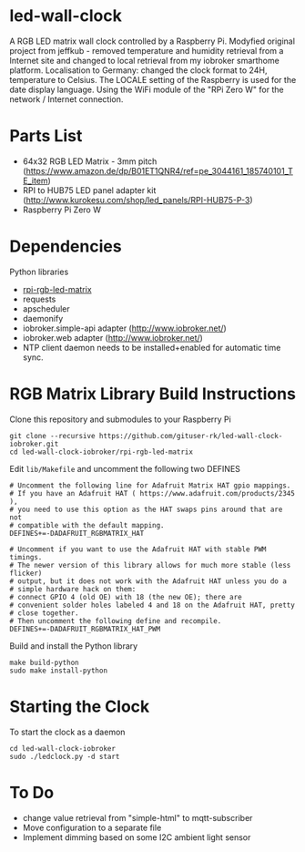 # led-wall-clock
A RGB LED matrix wall clock controlled by a Raspberry Pi.
Modyfied original project from jeffkub - removed temperature and humidity retrieval from a Internet site and changed to local retrieval from my iobroker smarthome platform. Localisation to Germany: changed the clock format to 24H, temperature to Celsius.
The LOCALE setting of the Raspberry is used for the date display language.
Using the WiFi module of the "RPi Zero W" for the network / Internet connection.


# Parts List
- 64x32 RGB LED Matrix - 3mm pitch (https://www.amazon.de/dp/B01ET1QNR4/ref=pe_3044161_185740101_TE_item)
- RPI to HUB75 LED panel adapter kit (http://www.kurokesu.com/shop/led_panels/RPI-HUB75-P-3)
- Raspberry Pi Zero W

# Dependencies
Python libraries
- [rpi-rgb-led-matrix](https://github.com/hzeller/rpi-rgb-led-matrix)
- requests
- apscheduler
- daemonify
- iobroker.simple-api adapter (http://www.iobroker.net/)
- iobroker.web adapter (http://www.iobroker.net/)
- NTP client daemon needs to be installed+enabled for automatic time sync.

# RGB Matrix Library Build Instructions
Clone this repository and submodules to your Raspberry Pi
```
git clone --recursive https://github.com/gituser-rk/led-wall-clock-iobroker.git
cd led-wall-clock-iobroker/rpi-rgb-led-matrix
```
Edit `lib/Makefile` and uncomment the following two DEFINES
```
# Uncomment the following line for Adafruit Matrix HAT gpio mappings.
# If you have an Adafruit HAT ( https://www.adafruit.com/products/2345 ),
# you need to use this option as the HAT swaps pins around that are not
# compatible with the default mapping.
DEFINES+=-DADAFRUIT_RGBMATRIX_HAT

# Uncomment if you want to use the Adafruit HAT with stable PWM timings.
# The newer version of this library allows for much more stable (less flicker)
# output, but it does not work with the Adafruit HAT unless you do a
# simple hardware hack on them:
# connect GPIO 4 (old OE) with 18 (the new OE); there are
# convenient solder holes labeled 4 and 18 on the Adafruit HAT, pretty
# close together.
# Then uncomment the following define and recompile.
DEFINES+=-DADAFRUIT_RGBMATRIX_HAT_PWM
```
Build and install the Python library
```
make build-python
sudo make install-python
```
# Starting the Clock
To start the clock as a daemon
```
cd led-wall-clock-iobroker
sudo ./ledclock.py -d start
```
# To Do
- change value retrieval from "simple-html" to mqtt-subscriber
- Move configuration to a separate file
- Implement dimming based on some I2C ambient light sensor
